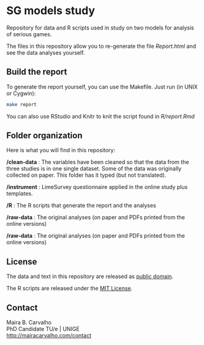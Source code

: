 # SG models study

Repository for data and R scripts used in study on two models for analysis of serious games.

The files in this repository allow you to re-generate the file *Report.html* and see the data analyses yourself.

## Build the report

To generate the report yourself, you can use the Makefile. Just run (in UNIX or Cygwin):

```bash
make report
```

You can also use RStudio and Knitr to knit the script found in *R/report.Rmd*

## Folder organization

Here is what you will find in this repository:

**/clean-data**
:   The variables have been cleaned so that the data from the three studies is in one single dataset. Some of the data was originally collected on paper. This folder has it typed (but not translated). 

**/instrument**
:   LimeSurvey questionnaire applied in the online study plus templates.

**/R**
:   The R scripts that generate the report and the analyses

**/raw-data**
:   The original analyses (on paper and PDFs printed from the online versions)

**/raw-data**
:   The original analyses (on paper and PDFs printed from the online versions)

## License

The data and text in this repository are released as [public domain](http://creativecommons.org/publicdomain/zero/1.0/).

The R scripts are released under the [MIT License](http://opensource.org/licenses/MIT).

## Contact

Maira B. Carvalho  
PhD Candidate TU/e | UNIGE  
<http://mairacarvalho.com/contact>
